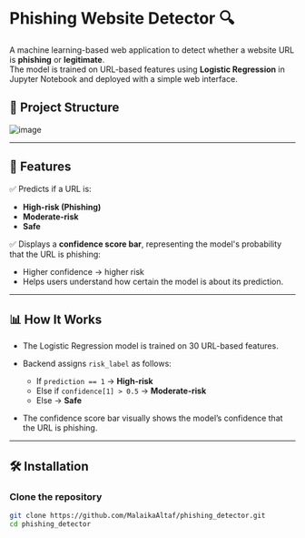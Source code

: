 # Phishing Website Detector 🔍

A machine learning-based web application to detect whether a website URL is **phishing** or **legitimate**.  
The model is trained on URL-based features using **Logistic Regression** in Jupyter Notebook and deployed with a simple web interface.



## 📂 Project Structure
![image](https://github.com/user-attachments/assets/d7dae5cb-6fdf-45d1-949f-f233bff459e9)



---

## 🚀 Features

✅ Predicts if a URL is:
- **High-risk (Phishing)**
- **Moderate-risk**
- **Safe**

✅ Displays a **confidence score bar**, representing the model's probability that the URL is phishing:
- Higher confidence → higher risk
- Helps users understand how certain the model is about its prediction.

---

## 📊 How It Works

- The Logistic Regression model is trained on 30 URL-based features.
- Backend assigns `risk_label` as follows:
  - If `prediction == 1` → **High-risk**
  - Else if `confidence[1] > 0.5` → **Moderate-risk**
  - Else → **Safe**

- The confidence score bar visually shows the model’s confidence that the URL is phishing.

---

## 🛠️ Installation

### Clone the repository
```bash
git clone https://github.com/MalaikaAltaf/phishing_detector.git
cd phishing_detector
